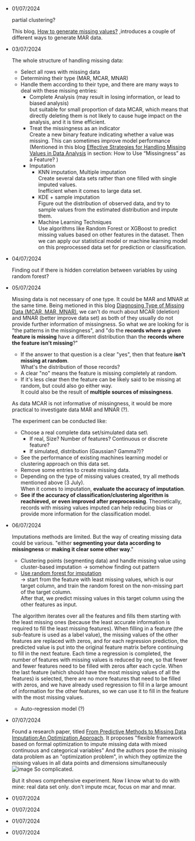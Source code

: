 - 01/07/2024

  partial clustering?

  This blog,  [How to generate missing values?](https://rmisstastic.netlify.app/how-to/generate/misssimul#:~:text=Missing%20Completely%20At%20Random%20values,Bernoulli%20distribution%20of%20parameter%20perc) ,introduces a couple of different ways to generate MAR data.
  
- 03/07/2024

  The whole structure of handling missing data:
  * Select all rows with missing data
  * Determining their type (MAR, MCAR, MNAR)
  * Handle them according to their type, and there are many ways to deal with these missing entries:
      - Complete Analysis (may result in losing information, or lead to biased analysis)\
        but suitable for small proportion of data MCAR, which means that directly deleting them is not likely to cause huge impact on the analysis, and it is time efficient.
      - Treat the missingness as an indicator\
        Create a new binary feature indicating whether a value was missing. This can sometimes improve model performance\
(Mentioned in this blog [Effective Strategies for Handling Missing Values in Data Analysis](https://www.analyticsvidhya.com/blog/2021/10/handling-missing-value/) in section: How to Use “Missingness” as a Feature? )
      - Imputation
        * KNN imputation, Multiple imputation\
          Create several data sets rather than one filled with single imputed values.\
          Inefficient when it comes to large data set.
        * KDE + sample imputation\
          Figure out the distribution of observed data, and try to sample values from the estimated distribution and impute them.
        * Machine Learning Techniques\
          Use algorithms like Random Forest or XGBoost to predict missing values based on other features in the dataset.
  Then we can apply our statistical model or machine learning model on this preprocessed data set for prediction or classification.
  
- 04/07/2024

  Finding out if there is hidden correlation between variables by using random forest?
  
- 05/07/2024

  Missing data is not necessary of one type. It could be MAR and MNAR at the same time.
  Being metioned in this blog [Diagnosing Type of Missing Data (MCAR, MAR, MNAR)](https://www.reddit.com/r/AskStatistics/comments/17nigqk/diagnosing_type_of_missing_data_mcar_mar_mnar/), we can't do much about MCAR (deletion) and MNAR (better improve data set) as both of they usually do not provide further information of missingness. So what we are looking for is "the patterns in the missingness", and "do the **records where a given feature is missing** have a different distribution than the **records where the feature isn't missing**?"
    * If the answer to that question is a clear "yes", then that feature **isn't missing at random**.\
      What's the distribution of those records?
    * A clear "no" means the feature is missing completely at random.
    * If it's less clear then the feature can be likely said to be missing at random, but could also go either way.\
      It could also be the result of **multiple sources of missingness**.

  As data MCAR is not informative of missingness, it would be more practical to investigate data MAR and MNAR (?).

  The experiment can be conducted like:
    * Choose a real complete data set/simulated data set\
      - If real, Size? Number of features? Continuous or discrete feature?
      - If simulated, distribution (Gaussian? Gamma?)?
    * See the performance of existing machines learning model or clustering approach on this data set.
    * Remove some entries to create missing data.
    * Depending on the type of missing values created, try all methods mentioned above (3 July).\
      When it comes to imputation, **evaluate the accuracy of imputation**.
    * **See if the accuracy of classification/clustering algorithm is reachieved, or even improved after preprocessing**.
      Theoretically, records with missing values imputed can help reducing bias or provide more information for the classification model.
  
- 06/07/2024

  Imputations methods are limited. But the way of creating missing data could be various.
  "either **segmenting your data according to missingness** or **making it clear some other way**."
  
  * Clustering points (segmenting data) and handle missing value using cluster-based imputation -> somehow finding out pattern
  * [Use random forest for imputation](https://zhuanlan.zhihu.com/p/635931775)\
    ->  start from the feature with least missing values, which is our target column, and train the random forest on the non-missing part of the target column.\
    After that, we predict missing values in this target column using the other features as input.
  
  The algorithm iterates over all the features and fills them starting with the least missing ones (because the least accurate information is required to fill the least missing features). When filling in a feature (the sub-feature is used as a label value), the missing values of the other features are replaced with zeros, and for each regression prediction, the predicted value is put into the original feature matrix before continuing to fill in the next feature. Each time a regression is completed, the number of features with missing values is reduced by one, so that fewer and fewer features need to be filled with zeros after each cycle. When the last feature (which should have the most missing values of all the features) is selected, there are no more features that need to be filled with zeros, and we have already used regression to fill in a large amount of information for the other features, so we can use it to fill in the feature with the most missing values.

  * Auto-regression model (?)
  
  
- 07/07/2024

  Found a research paper, titled [From Predictive Methods to Missing Data Imputation:An Optimization Approach](https://jmlr.org/papers/volume18/17-073/17-073.pdf).
  It proposes "flexible framework based on formal optimization to impute missing data with mixed continuous and categorical variables"
  And the authors pose the missing data problem as an "optimization problem", in which they optimize the missing values in all data points and dimensions simultaneously
  ![image](https://github.com/LAFLAMIE1024/Dissertation/assets/73602420/001ea987-df78-42a4-9466-18829dc92189)
  So complicated.

  But it shows comprehensive experiment.
  Now I know what to do with mine: real data set only. don't impute mcar, focus on mar and mnar.
  
- 01/07/2024


  
- 01/07/2024

  
- 01/07/2024

  
- 01/07/2024
